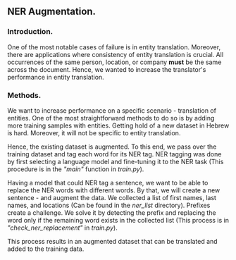 ## NER Augmentation.

### Introduction.

One of the most notable cases of failure is in entity translation.
Moreover, there are applications where consistency of entity translation is crucial.
All occurrences of the same person, location, or company **must** be the same across the document.
Hence, we wanted to increase the translator's performance in entity translation.

### Methods.

We want to increase performance on a specific scenario - translation of entities.
One of the most straightforward methods to do so is by adding more training samples with entities.
Getting hold of a new dataset in Hebrew is hard. Moreover, it will not be specific to entity translation.

Hence, the existing dataset is augmented.
To this end, we pass over the training dataset and tag each word for its NER tag.
NER tagging was done by first selecting a language model and fine-tuning it to the NER task
(This procedure is in the *"main"* function in *train.py*).

Having a model that could NER tag a sentence, we want to be able to replace the NER words with different words.
By that, we will create a new sentence - and augment the data.
We collected a list of first names, last names, and locations (Can be found in the *ner_list* directory).
Prefixes create a challenge.
We solve it by detecting the prefix and replacing the word only if the remaining word exists in the collected list
(This process is in *"check_ner_replacement"* in *train.py*).

This process results in an augmented dataset that can be translated and added to the training data.
